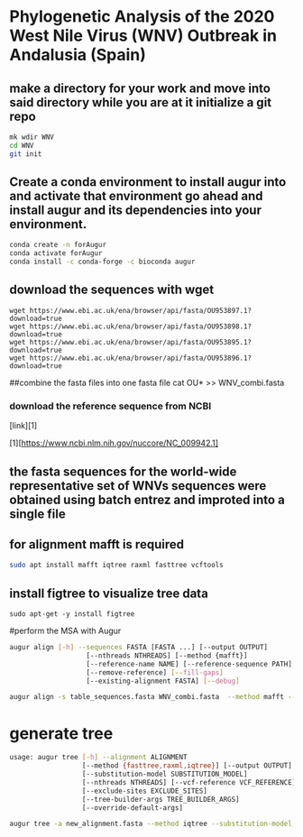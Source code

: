 # Phylogenetic Analysis of the 2020 West Nile Virus (WNV) Outbreak in Andalusia (Spain)

## make a directory for your work and move into said directory while you are at it initialize a git repo

```bash
mk wdir WNV
cd WNV
git init
```
## Create a conda environment to install augur into and activate that environment go ahead and install augur and its dependencies into your environment. 
```bash
conda create -n forAugur
conda activate forAugur
conda install -c conda-forge -c bioconda augur
```

## download the sequences with wget
```
wget https://www.ebi.ac.uk/ena/browser/api/fasta/OU953897.1?download=true
wget https://www.ebi.ac.uk/ena/browser/api/fasta/OU953898.1?download=true
wget https://www.ebi.ac.uk/ena/browser/api/fasta/OU953895.1?download=true
wget https://www.ebi.ac.uk/ena/browser/api/fasta/OU953896.1?download=true
```

##combine the fasta files into one fasta file
cat OU* >> WNV_combi.fasta

### download the reference sequence from NCBI
[link][1]

[1][https://www.ncbi.nlm.nih.gov/nuccore/NC_009942.1]

## the fasta sequences for the world-wide representative set of WNVs sequences were obtained using batch entrez and improted into a single file

## for alignment mafft is required 
```bash
sudo apt install mafft iqtree raxml fasttree vcftools
```
## install figtree to visualize tree data
```
sudo apt-get -y install figtree
```
#perform the MSA with Augur
```bash
augur align [-h] --sequences FASTA [FASTA ...] [--output OUTPUT]
                   [--nthreads NTHREADS] [--method {mafft}]
                   [--reference-name NAME] [--reference-sequence PATH]
                   [--remove-reference] [--fill-gaps]
                   [--existing-alignment FASTA] [--debug]
```

```bash
augur align -s table_sequences.fasta WNV_combi.fasta  --method mafft --fill-gaps --reference-sequence NC_009942.1.fasta -o new_alignment.fasta

```

# generate tree
```bash
usage: augur tree [-h] --alignment ALIGNMENT
                  [--method {fasttree,raxml,iqtree}] [--output OUTPUT]
                  [--substitution-model SUBSTITUTION_MODEL]
                  [--nthreads NTHREADS] [--vcf-reference VCF_REFERENCE]
                  [--exclude-sites EXCLUDE_SITES]
                  [--tree-builder-args TREE_BUILDER_ARGS]
                  [--override-default-args]
```

```bash
augur tree -a new_alignment.fasta --method iqtree --substitution-model GTR -o alignment.nwk --tree-builder-args="-ninit 2 -n 2 -me 0.05"

```


